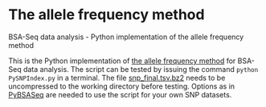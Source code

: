 # The allele frequency method
BSA-Seq data analysis - Python implementation of the allele frequency method

This is the Python implementation of [the allele frequency method](https://onlinelibrary.wiley.com/doi/full/10.1111/tpj.12105) for BSA-Seq data analysis. The script can be tested by issuing the command `python PySNPIndex.py` in a terminal. The file [snp_final.tsv.bz2](https://github.com/dblhlx/PyBSASeq/blob/master/snp_final.tsv.bz2) needs to be uncompressed to the working directory before testing. Options as in [PyBSASeq](https://github.com/dblhlx/PyBSASeq) are needed to use the script for your own SNP datasets.
